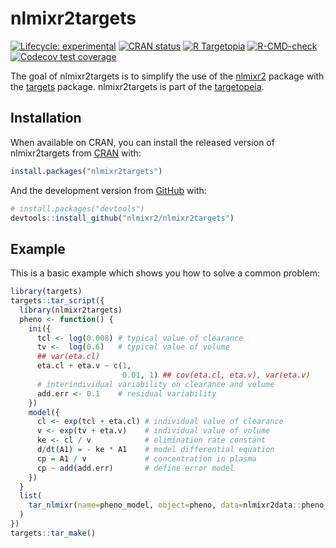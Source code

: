 
<!-- README.md is generated from README.Rmd. Please edit that file -->

# nlmixr2targets

<!-- badges: start -->

[![Lifecycle:
experimental](https://img.shields.io/badge/lifecycle-experimental-orange.svg)](https://lifecycle.r-lib.org/articles/stages.html#experimental)
[![CRAN
status](https://www.r-pkg.org/badges/version/nlmixr2targets)](https://CRAN.R-project.org/package=nlmixr2targets)
[![R
Targetopia](https://img.shields.io/badge/R_Targetopia-member-blue?style=flat&labelColor=gray)](https://wlandau.github.io/targetopia/)
[![R-CMD-check](https://github.com/nlmixr2/nlmixr2targets/actions/workflows/R-CMD-check.yaml/badge.svg)](https://github.com/nlmixr2/nlmixr2targets/actions/workflows/R-CMD-check.yaml)
[![Codecov test
coverage](https://codecov.io/gh/nlmixr2/nlmixr2targets/graph/badge.svg)](https://app.codecov.io/gh/nlmixr2/nlmixr2targets)
<!-- badges: end -->

The goal of nlmixr2targets is to simplify the use of the
[nlmixr2](https://github.com/nlmixr2/nlmixr2) package with the
[targets](https://docs.ropensci.org/targets/) package. nlmixr2targets is
part of the
[targetopeia](https://wlandau.github.io/targetopia/packages.html).

## Installation

When available on CRAN, you can install the released version of
nlmixr2targets from [CRAN](https://CRAN.R-project.org) with:

``` r
install.packages("nlmixr2targets")
```

And the development version from [GitHub](https://github.com/) with:

``` r
# install.packages("devtools")
devtools::install_github("nlmixr2/nlmixr2targets")
```

## Example

This is a basic example which shows you how to solve a common problem:

``` r
library(targets)
targets::tar_script({
  library(nlmixr2targets)
  pheno <- function() {
    ini({
      tcl <- log(0.008) # typical value of clearance
      tv <-  log(0.6)   # typical value of volume
      ## var(eta.cl)
      eta.cl + eta.v ~ c(1,
                         0.01, 1) ## cov(eta.cl, eta.v), var(eta.v)
      # interindividual variability on clearance and volume
      add.err <- 0.1    # residual variability
    })
    model({
      cl <- exp(tcl + eta.cl) # individual value of clearance
      v <- exp(tv + eta.v)    # individual value of volume
      ke <- cl / v            # elimination rate constant
      d/dt(A1) = - ke * A1    # model differential equation
      cp = A1 / v             # concentration in plasma
      cp ~ add(add.err)       # define error model
    })
  }
  list(
    tar_nlmixr(name=pheno_model, object=pheno, data=nlmixr2data::pheno_sd, est="saem")
  )
})
targets::tar_make()
```
